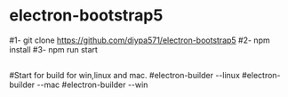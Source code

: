# electron-bootstrap5


#1- git clone https://github.com/diypa571/electron-bootstrap5
#2- npm install
#3- npm run start
##
#Start for build for win,linux and mac.
#electron-builder --linux
#electron-builder --mac
#electron-builder --win
